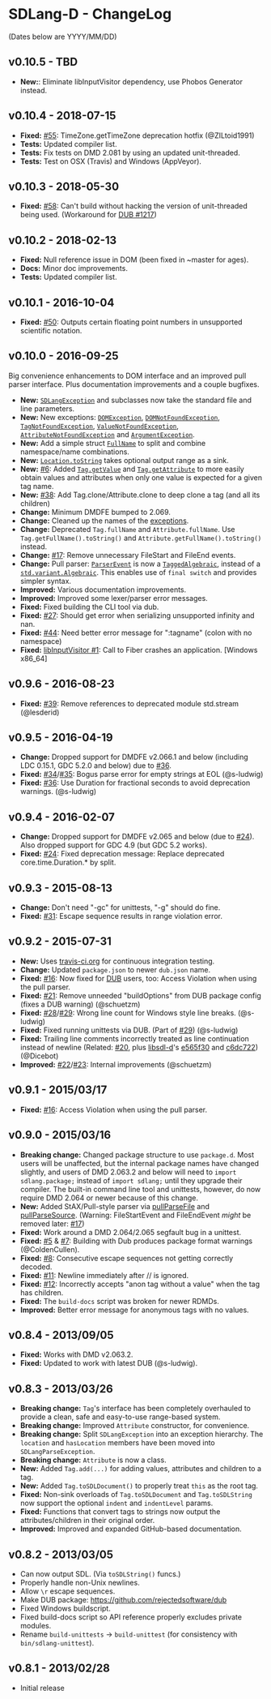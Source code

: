 SDLang-D - ChangeLog
====================

(Dates below are YYYY/MM/DD)

v0.10.5 - TBD
---------------------
- **New:**: Eliminate libInputVisitor dependency, use Phobos Generator instead.

v0.10.4 - 2018-07-15
---------------------
- **Fixed:** [#55](https://github.com/Abscissa/SDLang-D/issues/55):
	TimeZone.getTimeZone deprecation hotfix (@ZILtoid1991)
- **Tests:** Updated compiler list.
- **Tests:** Fix tests on DMD 2.081 by using an updated unit-threaded.
- **Tests:** Test on OSX (Travis) and Windows (AppVeyor).

v0.10.3 - 2018-05-30
---------------------
- **Fixed:** [#58](https://github.com/Abscissa/SDLang-D/issues/58):
	Can't build without hacking the version of unit-threaded being used.
	(Workaround for [DUB #1217](https://github.com/dlang/dub/issues/1217))

v0.10.2 - 2018-02-13
---------------------
- **Fixed:** Null reference issue in DOM (been fixed in ~master for ages).
- **Docs:** Minor doc improvements.
- **Tests:** Updated compiler list.

v0.10.1 - 2016-10-04
---------------------
- **Fixed:** [#50](https://github.com/Abscissa/SDLang-D/issues/50): Outputs certain
floating point numbers in unsupported scientific notation.

v0.10.0 - 2016-09-25
---------------------
Big convenience enhancements to DOM interface and an improved pull parser interface. Plus documentation improvements and a couple bugfixes.

- **New:** [`SDLangException`](http://semitwist.com/sdlang-d/sdlang/exception/SDLangException.html)
and subclasses now take the standard file and line parameters.
- **New:** New exceptions:
[`DOMException`](http://semitwist.com/sdlang-d/sdlang/exception/DOMException.html),
[`DOMNotFoundException`](http://semitwist.com/sdlang-d/sdlang/exception/DOMNotFoundException.html),
[`TagNotFoundException`](http://semitwist.com/sdlang-d/sdlang/exception/TagNotFoundException.html),
[`ValueNotFoundException`](http://semitwist.com/sdlang-d/sdlang/exception/ValueNotFoundException.html),
[`AttributeNotFoundException`](http://semitwist.com/sdlang-d/sdlang/exception/AttributeNotFoundException.html)
and [`ArgumentException`](http://semitwist.com/sdlang-d/sdlang/exception/ArgumentException.html).
- **New:** Add a simple struct
[`FullName`](http://semitwist.com/sdlang-d/sdlang/util/FullName.html) to split
and combine namespace/name combinations.
- **New:** [`Location.toString`](http://semitwist.com/sdlang-d/sdlang/util/Location.toString.html)
takes optional output range as a sink.
- **New:** [#6](https://github.com/Abscissa/SDLang-D/issues/6):
Added [`Tag.getValue`](http://semitwist.com/sdlang-d/sdlang/ast/Tag.getValue.html) and
[`Tag.getAttribute`](http://semitwist.com/sdlang-d/sdlang/ast/Tag.getAttribute.html)
to more easily obtain values and attributes when only one value is expected for a
given tag name.
- **New:** [#38](https://github.com/Abscissa/SDLang-D/issues/38):
Add Tag.clone/Attribute.clone to deep clone a tag (and all its children)
- **Change:** Minimum DMDFE bumped to 2.069.
- **Change:** Cleaned up the names of the [exceptions](http://semitwist.com/sdlang-d/sdlang/exception.html).
- **Change:** Deprecated `Tag.fullName` and `Attribute.fullName`.
Use `Tag.getFullName().toString()` and `Attribute.getFullName().toString()` instead.
- **Change:** [#17](https://github.com/Abscissa/SDLang-D/issues/17): Remove
unnecessary FileStart and FileEnd events.
- **Change:** Pull parser:
[`ParserEvent`](http://semitwist.com/sdlang-d/sdlang/parser/ParserEvent.html) is now a
[`TaggedAlgebraic`](https://github.com/s-ludwig/taggedalgebraic), instead of a
[`std.variant.Algebraic`](http://dlang.org/phobos/std_variant.html#.Algebraic).
This enables use of `final switch` and provides simpler syntax.
- **Improved:** Various documentation improvements.
- **Improved:** Improved some lexer/parser error messages.
- **Fixed:** Fixed building the CLI tool via dub.
- **Fixed:** [#27](https://github.com/Abscissa/SDLang-D/issues/27): Should get error
when serializing unsupported infinity and nan.
- **Fixed:** [#44](https://github.com/Abscissa/SDLang-D/issues/44): Need better error
message for ":tagname" (colon with no namespace) 
- **Fixed:** [libInputVisitor #1](https://github.com/Abscissa/libInputVisitor/issues/1):
Call to Fiber crashes an application. [Windows x86_64]

v0.9.6 - 2016-08-23
---------------------
- **Fixed:** [#39](https://github.com/Abscissa/SDLang-D/pull/39):
Remove references to deprecated module std.stream (@lesderid)

v0.9.5 - 2016-04-19
---------------------
- **Change:** Dropped support for DMDFE v2.066.1 and below (including LDC 0.15.1,
GDC 5.2.0 and below) due to [#36](https://github.com/Abscissa/SDLang-D/pull/36).
- **Fixed:**
[#34](https://github.com/Abscissa/SDLang-D/issues/34)/[#35](https://github.com/Abscissa/SDLang-D/pull/35):
Bogus parse error for empty strings at EOL (@s-ludwig)
- **Fixed:** [#36](https://github.com/Abscissa/SDLang-D/pull/36):
Use Duration for fractional seconds to avoid deprecation warnings. (@s-ludwig)

v0.9.4 - 2016-02-07
---------------------
- **Change:** Dropped support for DMDFE v2.065 and below (due to
[#24](https://github.com/Abscissa/SDLang-D/pull/24)).
Also dropped support for GDC 4.9 (but GDC 5.2 works).
- **Fixed:** [#24](https://github.com/Abscissa/SDLang-D/pull/24):
Fixed deprecation message: Replace deprecated core.time.Duration.* by split.

v0.9.3 - 2015-08-13
---------------------
- **Change:** Don't need "-gc" for unittests, "-g" should do fine.
- **Fixed:** [#31](https://github.com/Abscissa/SDLang-D/issues/31):
Escape sequence results in range violation error.

v0.9.2 - 2015-07-31
---------------------
- **New:** Uses [travis-ci.org](https://travis-ci.org) for continuous integration testing.
- **Change:** Updated ```package.json``` to newer ```dub.json``` name.
- **Fixed:** [#16](https://github.com/Abscissa/SDLang-D/issues/16):
Now fixed for [DUB](http://code.dlang.org/getting_started) users, too:
Access Violation when using the pull parser.
- **Fixed:** [#21](https://github.com/Abscissa/SDLang-D/issues/21):
Remove unneeded "buildOptions" from DUB package config (fixes a DUB warning) (@schuetzm)
- **Fixed:**
[#28](https://github.com/Abscissa/SDLang-D/issues/28)/[#29](https://github.com/Abscissa/SDLang-D/issues/29):
Wrong line count for Windows style line breaks. (@s-ludwig)
- **Fixed:** Fixed running unittests via DUB. (Part of
[#29](https://github.com/Abscissa/SDLang-D/issues/29)) (@s-ludwig)
- **Fixed:** Trailing line comments incorrectly treated as line continuation
instead of newline (Related: [#20](https://github.com/Abscissa/SDLang-D/issues/20),
plus [libsdl-d](https://github.com/Dicebot/libsdl-d)'s
[e565f30](https://github.com/Dicebot/libsdl-d/commit/e565f302a60585cd25a8443a0439c8aec18f2515)
and [c6dc722](https://github.com/Dicebot/libsdl-d/commit/c6dc72284c93a8e42ec0d9db6803e226358d5022))
(@Dicebot)
- **Improved:**
[#22](https://github.com/Abscissa/SDLang-D/issues/22)/[#23](https://github.com/Abscissa/SDLang-D/issues/23):
Internal improvements (@schuetzm)

v0.9.1 - 2015/03/17
---------------------
- **Fixed:** [#16](https://github.com/Abscissa/SDLang-D/issues/16):
Access Violation when using the pull parser.

v0.9.0 - 2015/03/16
---------------------
- **Breaking change:** Changed package structure to use ```package.d```.
Most users will be unaffected, but the internal package names have changed slightly,
and users of DMD 2.063.2 and below will need to ```import sdlang.package;```
instead of ```import sdlang;``` until they upgrade their compiler. The built-in
command line tool and unittests, however, do now require DMD 2.064 or newer
because of this change.
- **New:** Added StAX/Pull-style parser via
[pullParseFile](http://semitwist.com/sdlang-d/sdlang/parser/pullParseFile.html)
and  [pullParseSource](http://semitwist.com/sdlang-d/sdlang/parser/pullParseSource.html).
(Warning: FileStartEvent and FileEndEvent *might* be removed later:
[#17](https://github.com/Abscissa/SDLang-D/issues/17))
- **Fixed:** Work around a DMD 2.064/2.065 segfault bug in a unittest.
- **Fixed:** [#5](https://github.com/Abscissa/SDLang-D/issues/5) &
[#7](https://github.com/Abscissa/SDLang-D/issues/7):
Building with Dub produces package format warnings (@ColdenCullen).
- **Fixed:** [#8](https://github.com/Abscissa/SDLang-D/issues/8):
Consecutive escape sequences not getting correctly decoded.
- **Fixed:** [#11](https://github.com/Abscissa/SDLang-D/issues/11):
Newline immediately after // is ignored.
- **Fixed:** [#12](https://github.com/Abscissa/SDLang-D/issues/12):
Incorrectly accepts "anon tag without a value" when the tag has children.
- **Fixed:** The ```build-docs``` script was broken for newer RDMDs.
- **Improved:** Better error message for anonymous tags with no values.

v0.8.4 - 2013/09/05
---------------------
- **Fixed:** Works with DMD v2.063.2.
- **Fixed:** Updated to work with latest DUB (@s-ludwig).

v0.8.3 - 2013/03/26
---------------------
- **Breaking change:** ```Tag```'s interface has been completely overhauled
to provide a clean, safe and easy-to-use range-based system.
- **Breaking change:** Improved ```Attribute``` constructor, for convenience.
- **Breaking change:** Split ```SDLangException``` into an exception hierarchy.
The ```location``` and ```hasLocation``` members have been moved into ```SDLangParseException```.
- **Breaking change:** ```Attribute``` is now a class.
- **New:** Added ```Tag.add(...)``` for adding values, attributes and children to a tag.
- **New:** Added ```Tag.toSDLDocument()``` to properly treat ```this``` as the root tag.
- **Fixed:** Non-sink overloads of ```Tag.toSDLDocument``` and ```Tag.toSDLString```
now support the optional ```indent``` and ```indentLevel``` params.
- **Fixed:** Functions that convert tags to strings now output the attributes/children
in their original order.
- **Improved:** Improved and expanded GitHub-based documentation.

v0.8.2 - 2013/03/05
---------------------
- Can now output SDL. (Via ```toSDLString()``` funcs.)
- Properly handle non-Unix newlines.
- Allow ```\r``` escape sequences.
- Make DUB package: <https://github.com/rejectedsoftware/dub>
- Fixed Windows buildscript.
- Fixed build-docs script so API reference properly excludes private modules.
- Rename ```build-unittests``` -> ```build-unittest``` (for consistency with
```bin/sdlang-unittest```).

v0.8.1 - 2013/02/28
---------------------
- Initial release
